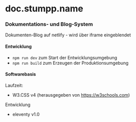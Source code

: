 # doc.stumpp.name

### Dokumentations- und Blog-System

Dokumenten-Blog auf netlify - wird über iframe eingeblendet

#### Entwicklung

 - `npm run dev` zum Start der Entwicklungsumgebung
 - `npm run build` zum Erzeugen der Produktionsumgebung
 
#### Softwarebasis

Laufzeit:
- W3.CSS v4  (herausgegeben von https://w3schools.com)

Entwicklung
- eleventy v1.0
